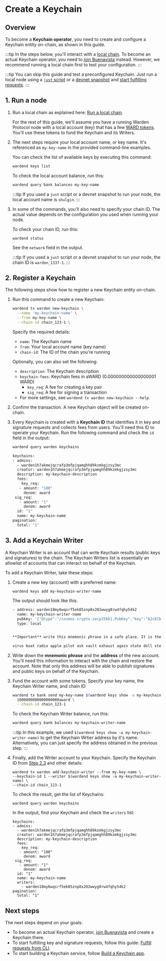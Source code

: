 ﻿---
sidebar_position: 2
---

# Create a Keychain

## Overview

To become a **Keychain operator**, you need to create and configure a Keychain entity on-chain, as shown in this guide.

:::tip
In the steps below, you'll interact with a [local chain](/operate-a-node/run-a-local-chain). To become an actual Keychain operator, you need to [join Buenavista](/operate-a-node/buenavista-testnet/join-buenavista) instead. However, we recommend running a local chain first to test your configuration.
:::

:::tip
You can skip this guide and test a preconfigured Keychain. Just run a local node using a [`just` script](/operate-a-node/run-a-local-chain#option-1-run-a-just-script) or a [devnet snapshot](/operate-a-node/run-a-local-chain#option-2-use-a-devnet-snapshot) and [start fulfilling requests](fulfill-requests-from-cli).
:::

## 1. Run a node

1. Run a local chain as explained here: [Run a local chain](/operate-a-node/run-a-local-chain).
   
   For the rest of this guide, we'll assume you have a running Warden Protocol node with a local account (key) that has a few [WARD tokens](/tokens/ward-token/ward). You'll use these tokens to fund the Keychain and its Writers.
   
2. The next steps require your local account name, or key name. It's referenced as `my-key-name` in the provided command-line examples.

   You can check the list of available keys by executing this command:

   ```bash
   wardend keys list
   ```
   
   To check the local account balance, run this:
   
   ```bash
   wardend query bank balances my-key-name
   ```
   
   :::tip
   If you used a `just` script or a devnet snapshot to run your node, the local account name is `shulgin`.
   :::

3. In some of the commands, you'll also need to specify your chain ID. The actual value depends on the configuration you used when running your node.

   To check your chain ID, run this:

   ```
   wardend status
   ```

   See the `network` field in the output.

   :::tip
   If you used a `just` script or a devnet snapshot to run your node, the chain ID is `warden_1337-1`.
   :::

## 2. Register a Keychain

The following steps show how to register a new Keychain entity on-chain.

1. Run this command to create a new Keychain:

   ```bash
   wardend tx warden new-keychain \
     --name 'my-keychain-name' \
     --from my-key-name \
     --chain-id chain_123-1 \
   ```

   Specify the required details:

   - `name`: The Keychain name
   - `from`: Your local account name (key name)
   - `chain-id`: The ID of the chain you're running

   Optionally, you can also set the following:

   - `description`: The Keychain description
   - `keychain-fees`: Keychain fees in aWARD (0.000000000000000001 WARD)
        - `key_req`: A fee for creating a key pair
        - `sig_req`: A fee for signing a transaction
   - For more settings, see `wardend tx warden new-keychain --help`.

2. Confirm the transaction. A new Keychain object will be created on-chain.

3. Every Keychain is created with a **Keychain ID** that identifies it in key and signature requests and collects fees from users. You'll need this ID to operate your Keychain. Run the following command and check the `id` field in the output:

   ```bash
   wardend query warden keychains
   ```
   ```bash
   keychains:
   - admins:
     - warden1h7akmejqcrafp3mfpjqamghh89kzmkgjzsy3mc
     creator: warden1h7akmejqcrafp3mfpjqamghh89kzmkgjzsy3mc
     description: my-keychain-description
     fees:
       key_req:
      - amount: "100"
        denom: award
    sig_req:
      - amount: "1"
        denom: award
     id: "1"
     name: my-keychain-name
   pagination:
     total: "1"
   ```

## 3. Add a Keychain Writer

A Keychain Writer is an account that can write Keychain results (public keys and signatures) to the chain. The Keychain Writers list is essentially an allowlist of accounts that can interact on behalf of the Keychain.

To add a Keychain Writer, take these steps:

1. Create a new key (account) with a preferred name:

   ```bash
   wardend keys add my-keychain-writer-name
   ```
   The output should look like this:

   ```bash
   - address: warden18my6wqsrf5ek85znp8x202wwyg8rw4fqhy54k2
     name: my-keychain-writer-name
     pubkey: '{"@type":"/cosmos.crypto.secp256k1.PubKey","key":"A2cECb3ziw5/LzUBUZIChyek3bnGQv/PSXHAH28xd9/Q"}'
     type: local
   
   
   **Important** write this mnemonic phrase in a safe place. It is the only way to recover your account if you ever forget your password.
   
   virus boat radio apple pilot ask vault exhaust again state doll stereo slide exhibit scissors miss attack boat budget egg bird mask more trick
   ```

2. Write down the **mnemonic phrase** and the **address** of the new account. You'll need this information to interact with the chain and restore the account. Note that only this address will be able to publish signatures and public keys on behalf of the Keychain.

3. Fund the account with some tokens. Specify your key name, the Keychain Writer name, and chain ID:

   ```bash
   wardend tx bank send my-key-name $(wardend keys show -a my-keychain-writer-name) \
     1000000000000000000award \
     --chain-id chain_123-1
   ```

   To check the Keychain Writer balance, run this:
   
   ```bash
   wardend query bank balances my-keychain-writer-name
   ```

   :::tip
   In this example, we used `$(wardend keys show -a my-keychain-writer-name)` to get the Keychain Wrtier address by it's name. Alternatively, you can just specify the address obtained in the previous step.
   :::

4. Finally, add the Writer account to your Keychain. Specify the Keychain ID from [Step 2.3](#2-register-a-keychain) and other details:
   
   ```
   wardend tx warden add-keychain-writer --from my-key-name \
   --keychain-id 1 --writer $(wardend keys show -a my-keychain-writer-name) \
   --chain-id chain_123-1
   ```

   To check the result, get the list of Keychains:

   ```
   wardend query warden keychains
   ```

   In the output, find your Keychain and check the `writers` list:

   ```
   keychains:
   - admins:
     - warden1h7akmejqcrafp3mfpjqamghh89kzmkgjzsy3mc
     creator: warden1h7akmejqcrafp3mfpjqamghh89kzmkgjzsy3mc
     description: my-keychain-description
     fees:
       key_req:
      - amount: "100"
        denom: award
    sig_req:
      - amount: "1"
        denom: award
     id: "1"
     name: my-keychain-name
     writers:
       - warden18my6wqsrf5ek85znp8x202wwyg8rw4fqhy54k2
   pagination:
     total: "1"
   ```

## Next steps

The next steps depend on your goals:

- To become an actual Keychain operator, [join Buenavista](/operate-a-node/buenavista-testnet/join-buenavista) and create a Keychain there.
- To start fulfilling key and signature requests, follow this guide: [Fulfill requests from CLI](fulfill-requests-from-cli).
- To start building a Keychain service, follow [Build a Keychain app](../build-a-keychain-app).